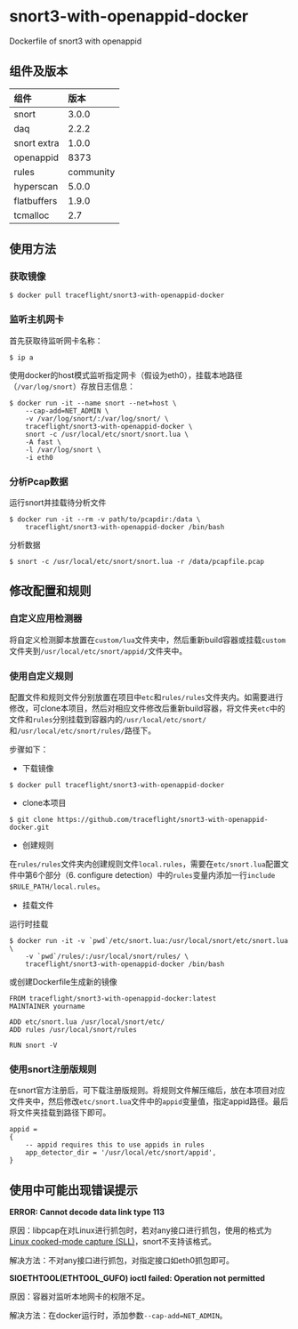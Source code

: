 # snort3-with-openappid-docker
Dockerfile of snort3 with openappid

## 组件及版本

|组件|版本|
|:---|:--|
|snort|3.0.0|
|daq|2.2.2|
|snort extra|1.0.0|
|openappid|8373|
|rules|community|
|hyperscan|5.0.0|
|flatbuffers|1.9.0|
|tcmalloc|2.7|

## 使用方法

### 获取镜像

```
$ docker pull traceflight/snort3-with-openappid-docker
```

### 监听主机网卡

首先获取待监听网卡名称：

```
$ ip a
```

使用docker的host模式监听指定网卡（假设为eth0），挂载本地路径（`/var/log/snort`）存放日志信息：

```
$ docker run -it --name snort --net=host \
    --cap-add=NET_ADMIN \
    -v /var/log/snort/:/var/log/snort/ \
    traceflight/snort3-with-openappid-docker \
    snort -c /usr/local/etc/snort/snort.lua \
    -A fast \
    -l /var/log/snort \
    -i eth0
```

### 分析Pcap数据

运行snort并挂载待分析文件

```
$ docker run -it --rm -v path/to/pcapdir:/data \
    traceflight/snort3-with-openappid-docker /bin/bash
```

分析数据
```
$ snort -c /usr/local/etc/snort/snort.lua -r /data/pcapfile.pcap 
```

## 修改配置和规则

### 自定义应用检测器

将自定义检测脚本放置在`custom/lua`文件夹中，然后重新build容器或挂载`custom`文件夹到`/usr/local/etc/snort/appid/`文件夹中。

### 使用自定义规则

配置文件和规则文件分别放置在项目中`etc`和`rules/rules`文件夹内。如需要进行修改，可clone本项目，然后对相应文件修改后重新build容器，将文件夹`etc`中的文件和`rules`分别挂载到容器内的`/usr/local/etc/snort/`和`/usr/local/etc/snort/rules/`路径下。

步骤如下：

* 下载镜像

```
$ docker pull traceflight/snort3-with-openappid-docker
```

* clone本项目

```
$ git clone https://github.com/traceflight/snort3-with-openappid-docker.git
```

* 创建规则

在`rules/rules`文件夹内创建规则文件`local.rules`，需要在`etc/snort.lua`配置文件中第6个部分（6. configure detection）中的`rules`变量内添加一行`include $RULE_PATH/local.rules`。

* 挂载文件 

运行时挂载

```
$ docker run -it -v `pwd`/etc/snort.lua:/usr/local/snort/etc/snort.lua \
    -v `pwd`/rules/:/usr/local/snort/rules/ \
    traceflight/snort3-with-openappid-docker /bin/bash
```

或创建Dockerfile生成新的镜像

```
FROM traceflight/snort3-with-openappid-docker:latest
MAINTAINER yourname

ADD etc/snort.lua /usr/local/snort/etc/
ADD rules /usr/local/snort/rules

RUN snort -V
```

### 使用snort注册版规则

在snort官方注册后，可下载注册版规则。将规则文件解压缩后，放在本项目对应文件夹中，然后修改`etc/snort.lua`文件中的`appid`变量值，指定appid路径。最后将文件夹挂载到路径下即可。

```
appid =
{
    -- appid requires this to use appids in rules
    app_detector_dir = '/usr/local/etc/snort/appid',
}
```

## 使用中可能出现错误提示

**ERROR: Cannot decode data link type 113**

原因：libpcap在对Linux进行抓包时，若对any接口进行抓包，使用的格式为[Linux cooked-mode capture (SLL)](https://wiki.wireshark.org/SLL)，snort不支持该格式。

解决方法：不对any接口进行抓包，对指定接口如eth0抓包即可。

**SIOETHTOOL(ETHTOOL_GUFO) ioctl failed: Operation not permitted**

原因：容器对监听本地网卡的权限不足。

解决方法：在docker运行时，添加参数`--cap-add=NET_ADMIN`。
